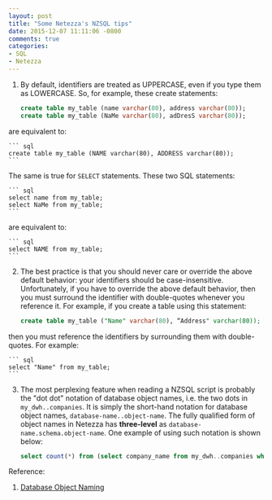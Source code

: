 ```yaml
---
layout: post
title: "Some Netezza's NZSQL tips"
date: 2015-12-07 11:11:06 -0800
comments: true
categories: 
- SQL
- Netezza
---
```


1. By default, identifiers are treated as UPPERCASE, even if you type them as LOWERCASE. So, for example, these create statements:

    ``` sql
    create table my_table (name varchar(80), address varchar(80));
    create table my_table (NaMe varchar(80), adDresS varchar(80));
    ```
  are equivalent to:
  
    ``` sql
    create table my_table (NAME varchar(80), ADDRESS varchar(80));
    ```
  The same is true for `SELECT` statements. These two SQL statements:
  
    ``` sql
    select name from my_table;
    select NaMe from my_table;
    ```
  are equivalent to:
  
    ``` sql
    select NAME from my_table;
    ```
2. The best practice is that you should never care or override the above default behavior: your identifiers should be case-insensitive. Unfortunately, if you have to override the above default behavior, then you must surround the identifier with double-quotes whenever you reference it. For example, if you create a table using this statement:

    ``` sql
    create table my_table ("Name" varchar(80), “Address" varchar(80));
    ```  
  then you must reference the identifiers by surrounding them with double-quotes. For example:
  
    ``` sql
    select "Name" from my_table;
    ```
3. The most perplexing feature when reading a NZSQL script is probably the "dot dot" notation of database object names, i.e. the two dots in `my_dwh..companies`. It is simply the short-hand notation for database object names, `database-name..object-name`. The fully qualified form of object names in Netezza has **three-level** as `database-name.schema.object-name`. One example of using such notation is shown below:

    ``` sql
    select count(*) from (select company_name from my_dwh..companies where company_name like '%e%') as x;
    ```
  
Reference:

1. [Database Object Naming](https://www-304.ibm.com/support/knowledgecenter/SSULQD_7.2.0/com.ibm.nz.dbu.doc/c_dbuser_database_object_naming.html)